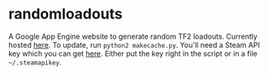 # randomloadouts
A Google App Engine website to generate random TF2 loadouts. Currently hosted [here](http://randomloadouts.boatcake.net/). To update, run `python2 makecache.py`. You'll need a Steam API key which you can get [here](http://steamcommunity.com/dev/apikey). Either put the key right in the script or in a file `~/.steamapikey`.
